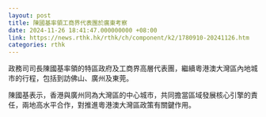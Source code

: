 ```yaml
---
layout: post
title: 陳國基率領工商界代表團於廣東考察
date: 2024-11-26 18:41:47.000000000 +08:00
link: https://news.rthk.hk/rthk/ch/component/k2/1780910-20241126.htm
categories: rthk
---
```


政務司司長陳國基率領的特區政府及工商界高層代表團，繼續粵港澳大灣區內地城市的行程，包括到訪佛山、廣州及東莞。

陳國基表示，香港與廣州同為大灣區的中心城市，共同擔當區域發展核心引擎的責任，兩地高水平合作，對推進粵港澳大灣區政策有關鍵作用。
